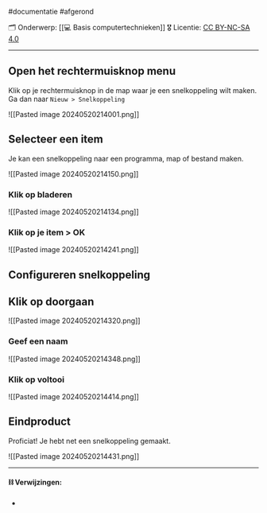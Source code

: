 #documentatie  #afgerond 

🗂️ Onderwerp: [[💻 Basis computertechnieken]]
🎖️ Licentie: [CC BY-NC-SA 4.0](https://creativecommons.org/licenses/by-nc-sa/4.0/)

---
## Open het rechtermuisknop menu
Klik op je rechtermuisknop in de map waar je een snelkoppeling wilt maken. Ga dan naar `Nieuw > Snelkoppeling`

![[Pasted image 20240520214001.png]]

## Selecteer een item
Je kan een snelkoppeling naar een programma, map of bestand maken.

![[Pasted image 20240520214150.png]]
### Klik op bladeren

![[Pasted image 20240520214134.png]]

### Klik op je item > OK

![[Pasted image 20240520214241.png]]

## Configureren snelkoppeling
## Klik op doorgaan

![[Pasted image 20240520214320.png]]

### Geef een naam

![[Pasted image 20240520214348.png]]
### Klik op voltooi

![[Pasted image 20240520214414.png]]

## Eindproduct
Proficiat! Je hebt net een snelkoppeling gemaakt.

![[Pasted image 20240520214431.png]]

---
#### **⛓️ Verwijzingen:**
* 
